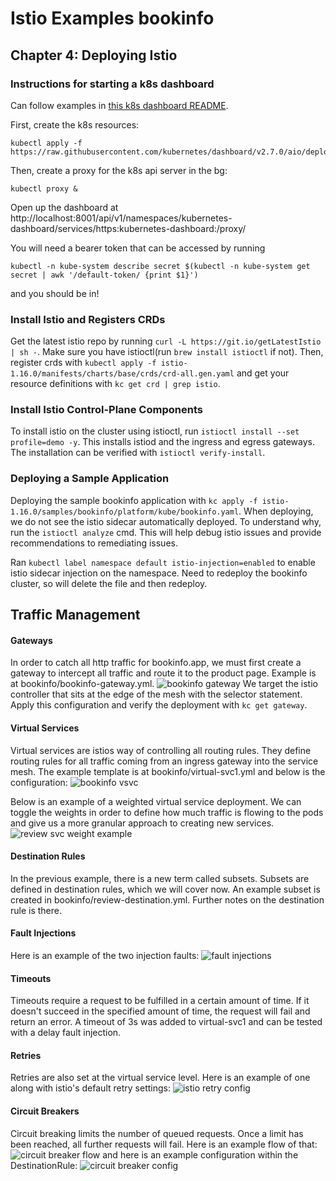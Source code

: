 # Istio Examples bookinfo

## Chapter 4: Deploying Istio

### Instructions for starting a k8s dashboard

Can follow examples in [this k8s dashboard README](https://github.com/kubernetes/dashboard).

First, create the k8s resources:
```
kubectl apply -f https://raw.githubusercontent.com/kubernetes/dashboard/v2.7.0/aio/deploy/recommended.yaml
```

Then, create a proxy for the k8s api server in the bg:
```
kubectl proxy &
```

Open up the dashboard at http://localhost:8001/api/v1/namespaces/kubernetes-dashboard/services/https:kubernetes-dashboard:/proxy/

You will need a bearer token that can be accessed by running
```
kubectl -n kube-system describe secret $(kubectl -n kube-system get secret | awk '/default-token/ {print $1}')
```

and you should be in!

### Install Istio and Registers CRDs

Get the latest istio repo by running `curl -L https://git.io/getLatestIstio | sh -`. Make sure you have istioctl(run `brew install istioctl` if not). Then, register crds with `kubectl apply -f istio-1.16.0/manifests/charts/base/crds/crd-all.gen.yaml` and get your resource definitions with `kc get crd | grep istio`.

### Install Istio Control-Plane Components

To install istio on the cluster using istioctl, run `istioctl install --set profile=demo -y`. This installs istiod and the ingress and egress gateways. The installation can be verified with `istioctl verify-install`.

### Deploying a Sample Application

Deploying the sample bookinfo application with `kc apply -f istio-1.16.0/samples/bookinfo/platform/kube/bookinfo.yaml`. When deploying, we do not see the istio sidecar automatically deployed. To understand why, run the `istioctl analyze` cmd. This will help debug istio issues and provide recommendations to remediating issues.

Ran `kubectl label namespace default istio-injection=enabled` to enable istio sidecar injection on the namespace. Need to redeploy the bookinfo cluster, so will delete the file and then redeploy.

## Traffic Management

#### Gateways

In order to catch all http traffic for bookinfo.app, we must first create a gateway to intercept all traffic and route it to the product page. Example is at bookinfo/bookinfo-gateway.yml. 
![bookinfo gateway](./.images/istio-gateway.png)
We target the istio controller that sits at the edge of the mesh with the selector statement. Apply this configuration and verify the deployment with `kc get gateway`.

#### Virtual Services

Virtual services are istios way of controlling all routing rules. They define routing rules for all traffic coming from an ingress gateway into the service mesh. The example template is at bookinfo/virtual-svc1.yml and below is the configuration:
![bookinfo vsvc](.images/istio-vs.png)

Below is an example of a weighted virtual service deployment. We can toggle the weights in order to define how much traffic is flowing to the pods and give us a more granular approach to creating new services.
![review svc weight example](.images/weighted-reviews.png)

#### Destination Rules

In the previous example, there is a new term called subsets. Subsets are defined in destination rules, which we will cover now. An example subset is created in bookinfo/review-destination.yml. Further notes on the destination rule is there.

#### Fault Injections

Here is an example of the two injection faults:
![fault injections](.images/fault-injection.png)

#### Timeouts

Timeouts require a request to be fulfilled in a certain amount of time. If it doesn't succeed in the specified amount of time, the request will fail and return an error. A timeout of 3s was added to virtual-svc1 and can be tested with a delay fault injection.

#### Retries

Retries are also set at the virtual service level. Here is an example of one along with istio's default retry settings:
![istio retry config](.images/retries.png)

#### Circuit Breakers

Circuit breaking limits the number of queued requests. Once a limit has been reached, all further requests will fail. Here is an example flow of that:
![circuit breaker flow](.images/circuit-flow.png)
and here is an example configuration within the DestinationRule:
![circuit breaker config](.images/circuit-config.png)